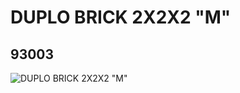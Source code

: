 # DUPLO BRICK 2X2X2 "M"
## 93003
![DUPLO BRICK 2X2X2 "M"](https://lc-www-live-s.legocdn.com/media/bricks/5/2/4599586.jpg)